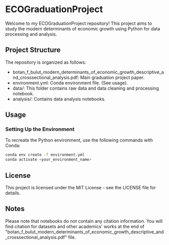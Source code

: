 # ECOGraduationProject

Welcome to my ECOGraduationProject repository! This project aims to study the modern determinants of economic growth using Python for data processing and analysis.

## Project Structure

The repository is organized as follows:

- botan_f_bulut_modern_determinants_of_economic_growth_descriptive_and_crosssectional_analysis.pdf: Main graduation project paper.
- environment.yml: Conda environment file. (See usage).
- data/: This folder contains raw data and data cleaning and processing notebook.
- analysis/: Contains data analysis notebooks.
        
## Usage

### Setting Up the Environment

To recreate the Python environment, use the following commands with Conda:

```bash
conda env create -f environment.yml
conda activate <your_environment_name>
```

## License

This project is licensed under the MIT License - see the LICENSE file for details.

## Notes

Please note that notebooks do not contain any citation information. You will find citation for datasets and other academics' works at the end of "botan_f_bulut_modern_determinants_of_economic_growth_descriptive_and_crosssectional_analysis.pdf" file.
